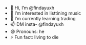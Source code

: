 - 👋 Hi, I’m @findayuxh
- 👀 I’m interested in listtining music
- 🌱 I’m currently learning trading
- 📫 DM insta- @findayuxh
- 😄 Pronouns: he
- ⚡ Fun fact: living to die

<!---
Ayushhanagaki/Ayushhanagaki is a ✨ special ✨ repository because its `README.md` (this file) appears on your GitHub profile.
You can click the Preview link to take a look at your changes.
--->
